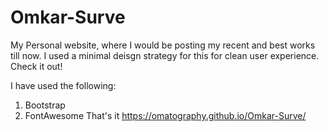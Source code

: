 # Omkar-Surve
My Personal website, where I would be posting my recent and best works till now. I used a minimal deisgn strategy for this for clean user experience. Check it out!

I have used the following:
1. Bootstrap
2. FontAwesome
That's it
https://omatography.github.io/Omkar-Surve/
